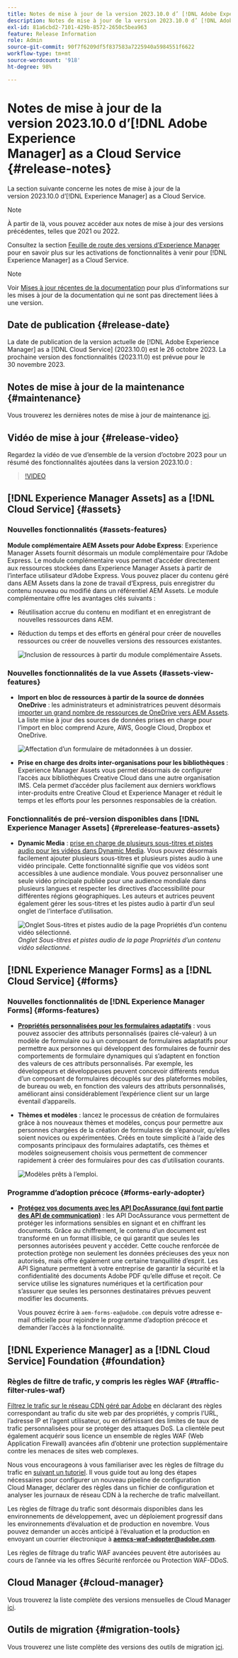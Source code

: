 ```yaml
---
title: Notes de mise à jour de la version 2023.10.0 d’ [!DNL Adobe Experience Manager]  as a Cloud Service.
description: Notes de mise à jour de la version 2023.10.0 d’ [!DNL Adobe Experience Manager]  as a Cloud Service.
exl-id: 81a6cbd2-7101-429b-8572-2650c5bea963
feature: Release Information
role: Admin
source-git-commit: 90f7f6209df5f837583a7225940a5984551f6622
workflow-type: tm+mt
source-wordcount: '918'
ht-degree: 98%

---
```


# Notes de mise à jour de la version 2023.10.0 d’[!DNL Adobe Experience Manager] as a Cloud Service {#release-notes}

La section suivante concerne les notes de mise à jour de la version 2023.10.0 d’[!DNL Experience Manager] as a Cloud Service.

>[!NOTE]
>
>À partir de là, vous pouvez accéder aux notes de mise à jour des versions précédentes, telles que 2021 ou 2022.
>
>Consultez la section [Feuille de route des versions d’Experience Manager](https://experienceleague.adobe.com/docs/experience-manager-release-information/aem-release-updates/update-releases-roadmap.html?lang=fr) pour en savoir plus sur les activations de fonctionnalités à venir pour [!DNL Experience Manager] as a Cloud Service.

>[!NOTE]
>
>Voir [Mises à jour récentes de la documentation](https://experienceleague.adobe.com/docs/experience-manager-release-information/aem-release-updates/doc-updates/documentation-updates.html?lang=fr) pour plus d’informations sur les mises à jour de la documentation qui ne sont pas directement liées à une version.

## Date de publication {#release-date}

La date de publication de la version actuelle de [!DNL Adobe Experience Manager] as a [!DNL Cloud Service] (2023.10.0) est le 26 octobre 2023. La prochaine version des fonctionnalités (2023.11.0) est prévue pour le 30 novembre 2023.

## Notes de mise à jour de la maintenance {#maintenance}

Vous trouverez les dernières notes de mise à jour de maintenance [ici](/help/release-notes/maintenance/latest.md).

## Vidéo de mise à jour {#release-video}

Regardez la vidéo de vue d’ensemble de la version d’octobre 2023 pour un résumé des fonctionnalités ajoutées dans la version 2023.10.0 :

>[!VIDEO](https://video.tv.adobe.com/v/3425186/?quality=12)

## [!DNL Experience Manager Assets] as a [!DNL Cloud Service] {#assets}

### Nouvelles fonctionnalités {#assets-features}

**Module complémentaire AEM Assets pour Adobe Express**: Experience Manager Assets fournit désormais un module complémentaire pour l’Adobe Express. Le module complémentaire vous permet d’accéder directement aux ressources stockées dans Experience Manager Assets à partir de l’interface utilisateur d’Adobe Express. Vous pouvez placer du contenu géré dans AEM Assets dans la zone de travail d’Express, puis enregistrer du contenu nouveau ou modifié dans un référentiel AEM Assets. Le module complémentaire offre les avantages clés suivants :

* Réutilisation accrue du contenu en modifiant et en enregistrant de nouvelles ressources dans AEM.

* Réduction du temps et des efforts en général pour créer de nouvelles ressources ou créer de nouvelles versions des ressources existantes.

  ![Inclusion de ressources à partir du module complémentaire Assets.](/help/assets/assets/aem-assets-add-on-include-assets.png)

### Nouvelles fonctionnalités de la vue Assets {#assets-view-features}

* **Import en bloc de ressources à partir de la source de données OneDrive** : les administrateurs et administratrices peuvent désormais [importer un grand nombre de ressources de OneDrive vers AEM Assets](/help/assets/bulk-import-assets-view.md#onedrive-developer-application). La liste mise à jour des sources de données prises en charge pour l’import en bloc comprend Azure, AWS, Google Cloud, Dropbox et OneDrive.

  ![Affectation d’un formulaire de métadonnées à un dossier.](/help/assets/assets/bulk-import-source-details-onedrive.png)

* **Prise en charge des droits inter-organisations pour les bibliothèques** : Experience Manager Assets vous permet désormais de configurer l’accès aux bibliothèques Creative Cloud dans une autre organisation IMS. Cela permet d’accéder plus facilement aux derniers workflows inter-produits entre Creative Cloud et Experience Manager et réduit le temps et les efforts pour les personnes responsables de la création.

### Fonctionnalités de pré-version disponibles dans [!DNL Experience Manager Assets] {#prerelease-features-assets}

* **Dynamic Media** : [prise en charge de plusieurs sous-titres et pistes audio pour les vidéos dans Dynamic Media](/help/assets/dynamic-media/video.md#about-msma). Vous pouvez désormais facilement ajouter plusieurs sous-titres et plusieurs pistes audio à une vidéo principale. Cette fonctionnalité signifie que vos vidéos sont accessibles à une audience mondiale. Vous pouvez personnaliser une seule vidéo principale publiée pour une audience mondiale dans plusieurs langues et respecter les directives d’accessibilité pour différentes régions géographiques. Les auteurs et autrices peuvent également gérer les sous-titres et les pistes audio à partir d’un seul onglet de l’interface d’utilisation.

  ![Onglet Sous-titres et pistes audio de la page Propriétés d’un contenu vidéo sélectionné.](/help/release-notes/assets/msma-aem-cs.png)*Onglet Sous-titres et pistes audio de la page Propriétés d’un contenu vidéo sélectionné.*

## [!DNL Experience Manager Forms] as a [!DNL Cloud Service] {#forms}

### Nouvelles fonctionnalités de [!DNL Experience Manager Forms] {#forms-features}

* **[Propriétés personnalisées pour les formulaires adaptatifs](/help/forms/template-editor-core-components.md#add-a-custom-group-name-in-the-policy-of-template-editor)** : vous pouvez associer des attributs personnalisés (paires clé-valeur) à un modèle de formulaire ou à un composant de formulaires adaptatifs pour permettre aux personnes qui développent des formulaires de fournir des comportements de formulaire dynamiques qui s’adaptent en fonction des valeurs de ces attributs personnalisés. Par exemple, les développeurs et développeuses peuvent concevoir différents rendus d’un composant de formulaires découplés sur des plateformes mobiles, de bureau ou web, en fonction des valeurs des attributs personnalisés, améliorant ainsi considérablement l’expérience client sur un large éventail d’appareils.

* **Thèmes et modèles** : lancez le processus de création de formulaires grâce à nos nouveaux thèmes et modèles, conçus pour permettre aux personnes chargées de la création de formulaires de s’épanouir, qu’elles soient novices ou expérimentées. Créés en toute simplicité à l’aide des composants principaux des formulaires adaptatifs, ces thèmes et modèles soigneusement choisis vous permettent de commencer rapidement à créer des formulaires pour des cas d’utilisation courants.

  ![Modèles prêts à l’emploi.](/help/forms/assets/form-templates-ootb.png)


### Programme d’adoption précoce {#forms-early-adopter}

* **[Protégez vos documents avec les API DocAssurance (qui font partie des API de communication)](/help/forms/aem-forms-cloud-service-communications-introduction.md#document-assurance-doc-assurance)** : les API DocAssurance vous permettent de protéger les informations sensibles en signant et en chiffrant les documents. Grâce au chiffrement, le contenu d’un document est transformé en un format illisible, ce qui garantit que seules les personnes autorisées peuvent y accéder. Cette couche renforcée de protection protège non seulement les données précieuses des yeux non autorisés, mais offre également une certaine tranquillité d’esprit. Les API Signature permettent à votre entreprise de garantir la sécurité et la confidentialité des documents Adobe PDF qu’elle diffuse et reçoit. Ce service utilise les signatures numériques et la certification pour s’assurer que seules les personnes destinataires prévues peuvent modifier les documents.

  Vous pouvez écrire à `aem-forms-ea@adobe.com` depuis votre adresse e-mail officielle pour rejoindre le programme d’adoption précoce et demander l’accès à la fonctionnalité.

## [!DNL Experience Manager] as a [!DNL Cloud Service] Foundation {#foundation}

### Règles de filtre de trafic, y compris les règles WAF {#traffic-filter-rules-waf}

[Filtrez le trafic sur le réseau CDN géré par Adobe](/help/security/traffic-filter-rules-including-waf.md) en déclarant des règles correspondant au trafic du site web par des propriétés, y compris l’URL, l’adresse IP et l’agent utilisateur, ou en définissant des limites de taux de trafic personnalisées pour se protéger des attaques DoS. La clientèle peut également acquérir sous licence un ensemble de règles WAF (Web Application Firewall) avancées afin d’obtenir une protection supplémentaire contre les menaces de sites web complexes.

Nous vous encourageons à vous familiariser avec les règles de filtrage du trafic en [suivant un tutoriel](https://experienceleague.adobe.com/docs/experience-manager-learn/cloud-service/security/traffic-filter-and-waf-rules/overview.html?lang=fr). Il vous guide tout au long des étapes nécessaires pour configurer un nouveau pipeline de configuration Cloud Manager, déclarer des règles dans un fichier de configuration et analyser les journaux de réseau CDN à la recherche de trafic malveillant.

Les règles de filtrage du trafic sont désormais disponibles dans les environnements de développement, avec un déploiement progressif dans les environnements d’évaluation et de production en novembre. Vous pouvez demander un accès anticipé à l’évaluation et la production en envoyant un courrier électronique à **aemcs-waf-adopter@adobe.com**.

Les règles de filtrage du trafic WAF avancées peuvent être autorisées au cours de l’année via les offres Sécurité renforcée ou Protection WAF-DDoS.

## Cloud Manager {#cloud-manager}

Vous trouverez la liste complète des versions mensuelles de Cloud Manager [ici](/help/implementing/cloud-manager/release-notes/current.md).

## Outils de migration {#migration-tools}

Vous trouverez une liste complète des versions des outils de migration [ici](/help/journey-migration/release-notes/release-notes-migration-tools-current.md).
